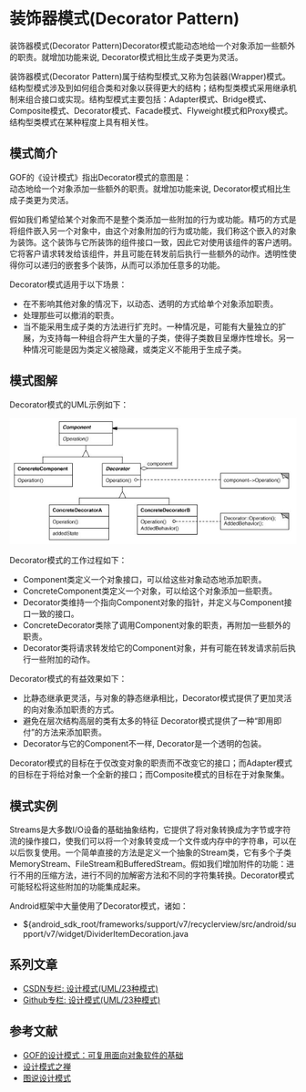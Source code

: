 # 装饰器模式(Decorator Pattern)

装饰器模式(Decorator Pattern)Decorator模式能动态地给一个对象添加一些额外的职责。就增加功能来说, Decorator模式相比生成子类更为灵活。

装饰器模式(Decorator Pattern)属于结构型模式,又称为包装器(Wrapper)模式。结构型模式涉及到如何组合类和对象以获得更大的结构；结构型类模式采用继承机制来组合接口或实现。结构型模式主要包括：Adapter模式、Bridge模式、Composite模式、Decorator模式、Facade模式、Flyweight模式和Proxy模式。结构型类模式在某种程度上具有相关性。

## 模式简介

GOF的《设计模式》指出Decorator模式的意图是：  
动态地给一个对象添加一些额外的职责。就增加功能来说, Decorator模式相比生成子类更为灵活。

假如我们希望给某个对象而不是整个类添加一些附加的行为或功能。精巧的方式是将组件嵌入另一个对象中，由这个对象附加的行为或功能，我们称这个嵌入的对象为装饰。这个装饰与它所装饰的组件接口一致，因此它对使用该组件的客户透明。它将客户请求转发给该组件，并且可能在转发前后执行一些额外的动作。透明性使得你可以递归的嵌套多个装饰，从而可以添加任意多的功能。

Decorator模式适用于以下场景：

- 在不影响其他对象的情况下，以动态、透明的方式给单个对象添加职责。
- 处理那些可以撤消的职责。
- 当不能采用生成子类的方法进行扩充时。一种情况是，可能有大量独立的扩展，为支持每一种组合将产生大量的子类，使得子类数目呈爆炸性增长。另一种情况可能是因为类定义被隐藏，或类定义不能用于生成子类。

## 模式图解

Decorator模式的UML示例如下：

![Decorator模式示例](../images/structural_decorator.jpg)

Decorator模式的工作过程如下：

- Component类定义一个对象接口，可以给这些对象动态地添加职责。
- ConcreteComponent类定义一个对象，可以给这个对象添加一些职责。
- Decorator类维持一个指向Component对象的指针，并定义与Component接口一致的接口。
- ConcreteDecorator类除了调用Component对象的职责，再附加一些额外的职责。
- Decorator类将请求转发给它的Component对象，并有可能在转发请求前后执行一些附加的动作。

Decorator模式的有益效果如下：

- 比静态继承更灵活，与对象的静态继承相比，Decorator模式提供了更加灵活的向对象添加职责的方式。
- 避免在层次结构高层的类有太多的特征 Decorator模式提供了一种“即用即付”的方法来添加职责。
- Decorator与它的Component不一样, Decorator是一个透明的包装。

Decorator模式的目标在于仅改变对象的职责而不改变它的接口；而Adapter模式的目标在于将给对象一个全新的接口；而Composite模式的目标在于对象聚集。

## 模式实例

Streams是大多数I/O设备的基础抽象结构，它提供了将对象转换成为字节或字符流的操作接口，使我们可以将一个对象转变成一个文件或内存中的字符串，可以在以后恢复使用。一个简单直接的方法是定义一个抽象的Stream类，它有多个子类 MemoryStream、FileStream和BufferedStream。假如我们增加附件的功能：进行不用的压缩方法，进行不同的加解密方法和不同的字符集转换。Decorator模式可能轻松将这些附加的功能集成起来。

Android框架中大量使用了Decorator模式，诸如：

- ${android_sdk_root/frameworks/support/v7/recyclerview/src/android/support/v7/widget/DividerItemDecoration.java

## 系列文章

- [CSDN专栏: 设计模式(UML/23种模式)](https://blog.csdn.net/column/details/27399.html)
- [Github专栏: 设计模式(UML/23种模式)](https://github.com/media-tm/MTDesignPattern)

## 参考文献

- [GOF的设计模式：可复用面向对象软件的基础](http://item.jd.com/10057319.html)
- [设计模式之禅](http://item.jd.com/11414555.html)
- [图说设计模式](https://github.com/me115/design_patterns)